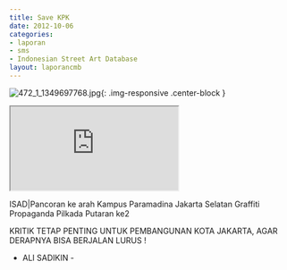 ```yaml
---	
title: Save KPK
date: 2012-10-06
categories:	
- laporan
- sms
- Indonesian Street Art Database
layout: laporancmb	
---
```


![472_1_1349697768.jpg](/uploads/472_1_1349697768.jpg){: .img-responsive .center-block }

<div class="embed-responsive embed-responsive-16by9"><iframe class="embed-responsive-item" src="https://youtu.be/ukJF-cQEAyk"></iframe></div>

ISAD\|Pancoran ke arah Kampus Paramadina Jakarta Selatan Graffiti Propaganda Pilkada Putaran ke2

KRITIK TETAP PENTING UNTUK PEMBANGUNAN KOTA JAKARTA, AGAR DERAPNYA BISA BERJALAN LURUS !
- ALI SADIKIN -
  
